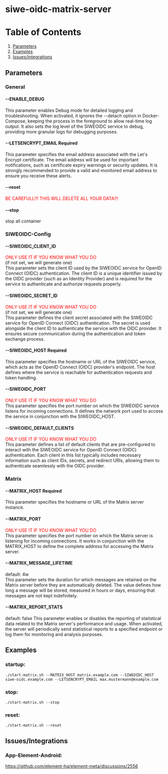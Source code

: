# siwe-oidc-matrix-server

# Table of Contents

1. [Parameters](#parameters)
2. [Examples](#examples)
3. [Issues/integrations](#issuesintegrations)

## Parameters

### General

#### --ENABLE_DEBUG

This parameter enables Debug mode for detailed logging and troubleshooting. When activated, it ignores the --detach
option in Docker-Compose, keeping the process in the foreground to allow real-time log output. It also sets the log
level of the SIWEOIDC service to debug, providing more granular logs for debugging purposes.

#### --LETSENCRYPT_EMAIL **Required**

This parameter specifies the email address associated with the Let's Encrypt certificate. The email address will be used
for important notifications, such as certificate expiry warnings or security updates. It is strongly recommended to
provide a valid and monitored email address to ensure you receive these alerts.

#### --reset

<span style="color:red">BE CAREFULL!!! THIS WILL DELETE ALL YOUR DATA!!!</span> <br>

#### --stop

stop all container

### SIWEOIDC-Config

#### --SIWEOIDC_CLIENT_ID

<span style="color:red">ONLY USE IT IF YOU KNOW WHAT YOU DO</span> <br>
(if not set, we will generate one) <br>
This parameter sets the client ID used by the SIWEOIDC service for OpenID Connect (OIDC) authentication. The client ID
is a unique identifier issued by the OIDC provider (such as an Identity Provider) and is required for the service to
authenticate and authorize requests properly.

#### --SIWEOIDC_SECRET_ID

<span style="color:red">ONLY USE IT IF YOU KNOW WHAT YOU DO</span> <br>
(if not set, we will generate one) <br>
This parameter defines the client secret associated with the SIWEOIDC service for OpenID Connect (OIDC) authentication.
The secret is used alongside the client ID to authenticate the service with the OIDC provider. It ensures secure
communication during the authentication and token exchange process.

#### --SIWEOIDC_HOST **Required**

This parameter specifies the hostname or URL of the SIWEOIDC service, which acts as the OpenID Connect (OIDC) provider's
endpoint. The host defines where the service is reachable for authentication requests and token handling.

#### --SIWEOIDC_PORT

<span style="color:red">ONLY USE IT IF YOU KNOW WHAT YOU DO</span> <br>
This parameter specifies the port number on which the SIWEOIDC service listens for incoming connections. It defines the
network port used to access the service in conjunction with the SIWEOIDC_HOST.

#### --SIWEOIDC_DEFAULT_CLIENTS

<span style="color:red">ONLY USE IT IF YOU KNOW WHAT YOU DO</span> <br>
This parameter defines a list of default clients that are pre-configured to interact with the SIWEOIDC service for
OpenID Connect (OIDC) authentication. Each client in this list typically includes necessary information such as client
IDs, secrets, and redirect URIs, allowing them to authenticate seamlessly with the OIDC provider.

### Matrix

#### --MATRIX_HOST **Required**

This parameter specifies the hostname or URL of the Matrix server instance.

#### --MATRIX_PORT

<span style="color:red">ONLY USE IT IF YOU KNOW WHAT YOU DO</span> <br>
This parameter specifies the port number on which the Matrix server is listening for incoming connections. It works in
conjunction with the MATRIX_HOST to define the complete address for accessing the Matrix server.

#### --MATRIX_MESSAGE_LIFETIME

default: 4w <br>
This parameter sets the duration for which messages are retained on the Matrix server before they are automatically
deleted. The value defines how long a message will be stored, measured in hours or days, ensuring that messages are not
kept indefinitely.

#### --MATRIX_REPORT_STATS

default: false
This parameter enables or disables the reporting of statistical data related to the Matrix server's performance and
usage. When activated, the server will periodically send statistical reports to a specified endpoint or log them for
monitoring and analysis purposes.

## Examples

### startup:

````
./start-matrix.sh --MATRIX_HOST matrix.example.com --SIWEOIDC_HOST siwe-oidc.example.com --LETSENCRYPT_EMAIL max.mustermann@example.com
````

### stop:

````
./start-matrix.sh --stop
````

### reset:

````
./start-matrix.sh --reset
````

## Issues/Integrations
### App-Element-Android:
https://github.com/element-hq/element-meta/discussions/2556
